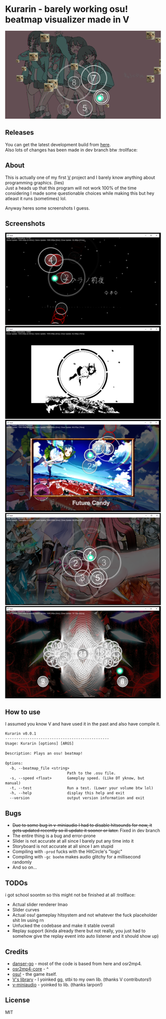 # Kurarin - barely working osu! beatmap visualizer made in V
![logo](assets/screenshots/logo.png)

## Releases
You can get the latest development build from [here](https://github.com/FireRedz/kurarin/releases/tag/latest). </br>
Also lots of changes has been made in dev branch btw :trollface:

## About

This is actually one of my first [V](https://vlang.io) project and I barely know anything about programming graphics. (lies) <br/>
Just a heads up that this program will not work 100% of the time considering I made some questionable choices while making this but hey atleast it runs (sometimes) lol.

Anyway heres some screenshots I guess.

## Screenshots

![1](assets/screenshots/1.png)
![2](assets/screenshots/3.png)
![3](assets/screenshots/5.png)
![4](assets/screenshots/6.png)
![5](assets/screenshots/7.png)

## How to use

I assumed you know V and have used it in the past and also have compile it. <br/>

```none
Kurarin v0.0.1
-----------------------------------------------
Usage: Kurarin [options] [ARGS]

Description: Plays an osu! beatmap!

Options:
  -b, --beatmap_file <string>
                            Path to the .osu file.
  -s, --speed <float>       Gameplay speed. (Like DT yknow, but manual)
  -t, --test                Run a test. (Lower your volume btw lol)
  -h, --help                display this help and exit
  --version                 output version information and exit
```



## Bugs

* ~~Due to some bug in v-miniaudio I had to disable hitsounds for now, it gets updated recently so ill update it sooner or later.~~ Fixed in dev branch
* The entire thing is a bug and error-prone
* Slider is not accurate at all since I barely put any time into it
* Storyboard is not accurate at all since I am stupid
* Compiling with `-prod` fucks with the HitCircle's "logic"
* Compiling with `-gc boehm` makes audio glitchy for a millisecond randomly
* And so on...

## TODOs

i got school soontm so this might not be finished at all :trollface:

* Actual slider renderer lmao
* Slider curves
* Actual osu! gameplay hitsystem and not whatever the fuck placeholder shit Im using rn
* Unfucked the codebase and make it stable overall
* Replay support (kinda already there but not really, you just had to somehow give the replay event into auto listener and it should show up)

## Credits

* [danser-go](https://github.com/Wieku/danser-go) - most of the code is based from here and osr2mp4.
* [osr2mp4-core](https://github.com/uyitroa/osr2mp4-core) - ^
* [osu!](https://osu.ppy.sh/home) - the game itself.
* [V's library](https://github.com/vlang/v/vlib) - I yoinked gg, stbi to my own lib. (thanks V contributors!)
* [v-miniaudio](https://github.com/Larpon/v-miniaudio) - yoinked to lib. (thanks larpon!)
## License

MIT

